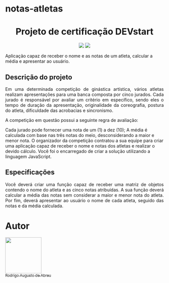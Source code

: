 # notas-atletas

<h1 align="center"> Projeto de certificação DEVstart </h1>

<p align="center">
  <img src="https://img.shields.io/static/v1?label=codigo&message=Javascript&color=blue&style=for-the-badge&logo=javascript"/>
   <img src="http://img.shields.io/static/v1?label=STATUS&message=EM%20DESENVOLVIMENTO&color=RED&style=for-the-badge"/>
</p>


Aplicação capaz de receber o nome e as notas de um atleta, calcular a média e apresentar ao usuário.

## Descrição do projeto 

<p align="justify">
Em uma determinada competição de ginástica artística, vários atletas realizam apresentações para uma banca composta por cinco jurados. Cada jurado é responsável por avaliar um critério em específico, sendo eles o tempo de duração da apresentação, originalidade da coreografia, postura do atleta, dificuldade das acrobacias e sincronismo.

A competição em questão possui a seguinte regra de avaliação:

Cada jurado pode fornecer uma nota de um (1) a dez (10);
A média é calculada com base nas três notas do meio, desconsiderando a maior e menor nota.
O organizador da competição contratou a sua equipe para criar uma aplicação capaz de receber o nome e notas dos atletas e realizar o devido cálculo. Você foi o encarregado de criar a solução utilizando a linguagem JavaScript.

</p>

## Especificações
<p align="justify">
Você deverá criar uma função capaz de receber uma matriz de objetos contendo o nome do atleta e as cinco notas atribuídas. A sua função deverá calcular a média das notas sem considerar a maior e menor nota do atleta. Por fim, deverá apresentar ao usuário o nome de cada atleta, seguido das notas e da média calculada.
</p>

# Autor
[<img src="https://avatars.githubusercontent.com/u/107284806?v=4" width=115><br><sub>Rodrigo Augusto de Abreu</sub>](https://github.com/MacksVersion) 
